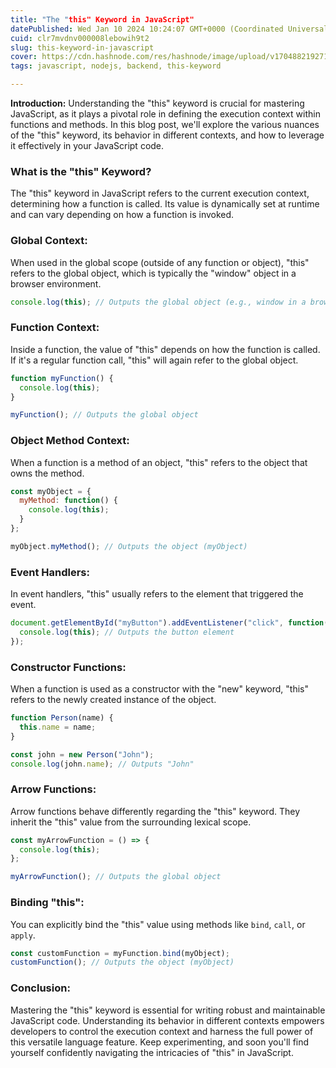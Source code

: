 ```yaml
---
title: "The "this" Keyword in JavaScript"
datePublished: Wed Jan 10 2024 10:24:07 GMT+0000 (Coordinated Universal Time)
cuid: clr7mvdnv000008lebowih9t2
slug: this-keyword-in-javascript
cover: https://cdn.hashnode.com/res/hashnode/image/upload/v1704882192718/fbd5d01a-6348-43af-b285-d4cd35eab1a6.jpeg
tags: javascript, nodejs, backend, this-keyword

---
```


**Introduction:** Understanding the "this" keyword is crucial for mastering JavaScript, as it plays a pivotal role in defining the execution context within functions and methods. In this blog post, we'll explore the various nuances of the "this" keyword, its behavior in different contexts, and how to leverage it effectively in your JavaScript code.

### **What is the "this" Keyword?**

The "this" keyword in JavaScript refers to the current execution context, determining how a function is called. Its value is dynamically set at runtime and can vary depending on how a function is invoked.

### **Global Context:**

When used in the global scope (outside of any function or object), "this" refers to the global object, which is typically the "window" object in a browser environment.

```javascript
console.log(this); // Outputs the global object (e.g., window in a browser)
```

### **Function Context:**

Inside a function, the value of "this" depends on how the function is called. If it's a regular function call, "this" will again refer to the global object.

```javascript
function myFunction() {
  console.log(this);
}

myFunction(); // Outputs the global object
```

### **Object Method Context:**

When a function is a method of an object, "this" refers to the object that owns the method.

```javascript
const myObject = {
  myMethod: function() {
    console.log(this);
  }
};

myObject.myMethod(); // Outputs the object (myObject)
```

### **Event Handlers:**

In event handlers, "this" usually refers to the element that triggered the event.

```javascript
document.getElementById("myButton").addEventListener("click", function() {
  console.log(this); // Outputs the button element
});
```

### **Constructor Functions:**

When a function is used as a constructor with the "new" keyword, "this" refers to the newly created instance of the object.

```javascript
function Person(name) {
  this.name = name;
}

const john = new Person("John");
console.log(john.name); // Outputs "John"
```

### **Arrow Functions:**

Arrow functions behave differently regarding the "this" keyword. They inherit the "this" value from the surrounding lexical scope.

```javascript
const myArrowFunction = () => {
  console.log(this);
};

myArrowFunction(); // Outputs the global object
```

### **Binding "this":**

You can explicitly bind the "this" value using methods like `bind`, `call`, or `apply`.

```javascript
const customFunction = myFunction.bind(myObject);
customFunction(); // Outputs the object (myObject)
```

### **Conclusion:**

Mastering the "this" keyword is essential for writing robust and maintainable JavaScript code. Understanding its behavior in different contexts empowers developers to control the execution context and harness the full power of this versatile language feature. Keep experimenting, and soon you'll find yourself confidently navigating the intricacies of "this" in JavaScript.